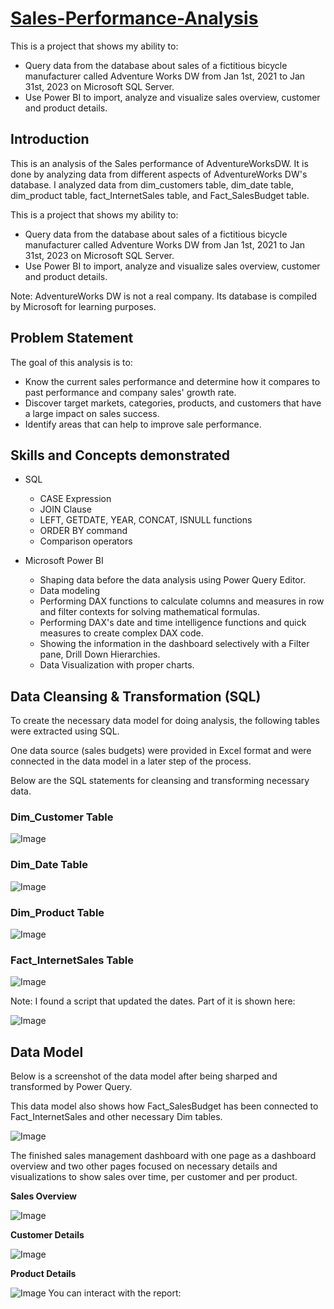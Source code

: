 # **[Sales-Performance-Analysis](url)**
This is a project that shows my ability to: 
- Query data from the database about sales of a fictitious bicycle manufacturer called Adventure Works DW from Jan 1st, 2021 to Jan 31st, 2023 on Microsoft SQL Server.
- ﻿﻿﻿Use Power BI to import, analyze and visualize sales overview, customer and product details.

## **Introduction**
This is an analysis of the Sales performance of AdventureWorksDW. It is done by analyzing data from different aspects of AdventureWorks DW's database. I analyzed data from dim_customers table, dim_date table, dim_product table, fact_InternetSales table, and Fact_SalesBudget table. 

This is a project that shows my ability to: 
- Query data from the database about sales of a fictitious bicycle manufacturer called Adventure Works DW from Jan 1st, 2021 to Jan 31st, 2023 on Microsoft SQL Server.
- ﻿﻿﻿Use Power BI to import, analyze and visualize sales overview, customer and product details.

Note: AdventureWorks DW is not a real company. Its database is compiled by Microsoft for learning purposes.
## **Problem Statement**
The goal of this analysis is to: 
- Know the current sales performance and determine how it compares to past performance and company sales' growth rate. 
- Discover target markets, categories, products, and customers that have a large impact on sales success.
- Identify areas that can help to improve sale performance. 
## **Skills and Concepts demonstrated**
- SQL
  - CASE Expression
  - JOIN Clause
  - LEFT, GETDATE, YEAR, CONCAT, ISNULL functions
  - ORDER BY command
  - Comparison operators

- Microsoft Power BI
  - Shaping data before the data analysis using Power Query Editor.
  - Data modeling
  - Performing DAX functions to calculate columns and measures in row and filter contexts for solving mathematical formulas.
  - Performing DAX's date and time intelligence functions and quick measures to create complex DAX code. 
  - Showing the information in the dashboard selectively with a Filter pane, Drill Down Hierarchies.
  - Data Visualization with proper charts.
##  **Data Cleansing & Transformation (SQL)**
To create the necessary data model for doing analysis, the following tables were extracted using SQL.

One data source (sales budgets) were provided in Excel format and were connected in the data model in a later step of the process.

Below are the SQL statements for cleansing and transforming necessary data.
### **Dim_Customer Table**


![Image](https://user-images.githubusercontent.com/140786495/257034637-eecd3a1e-3077-4ca0-b1ac-5b94e88909a2.png)


### **Dim_Date Table**


![Image](https://user-images.githubusercontent.com/140786495/257034713-58d6b4e1-618c-42b1-bb71-b3cf0d6ab28c.png)


### **Dim_Product Table**


![Image](https://user-images.githubusercontent.com/140786495/257034675-6ec6476b-66e0-49fc-bc04-8f95a3daeb4f.png)
### **Fact_InternetSales Table**


![Image](https://user-images.githubusercontent.com/140786495/257034696-995b6f2c-9de1-4351-a9b1-24e893bd974d.png)

Note: I found a script that updated the dates. Part of it is shown here:


![Image](https://user-images.githubusercontent.com/140786495/257034811-e116d9ce-1b58-4ab9-88b0-60e857b01e45.png)

## **Data Model**

Below is a screenshot of the data model after being sharped and transformed by Power Query.

This data model also shows how Fact_SalesBudget has been connected to Fact_InternetSales and other necessary Dim tables.


![Image](https://user-images.githubusercontent.com/140786495/257034984-9f034ad3-23b7-4152-a33f-8d260c3a8676.png)

The finished sales management dashboard with one page as a dashboard overview and two other pages focused on necessary details and visualizations to show sales over time, per customer and per product.

**Sales Overview**


![Image](https://user-images.githubusercontent.com/140786495/257035107-11711337-830f-459b-b054-1ccf3b6b869a.png)

**Customer Details**


![Image](https://user-images.githubusercontent.com/140786495/257035122-5aec46d5-6845-4367-bb15-cc61cc94a8b8.png)

**Product Details**


![Image](https://user-images.githubusercontent.com/140786495/257035144-ca41ffc4-2fec-407f-8ba7-760b846ee39e.png)
You can interact with the report: 








